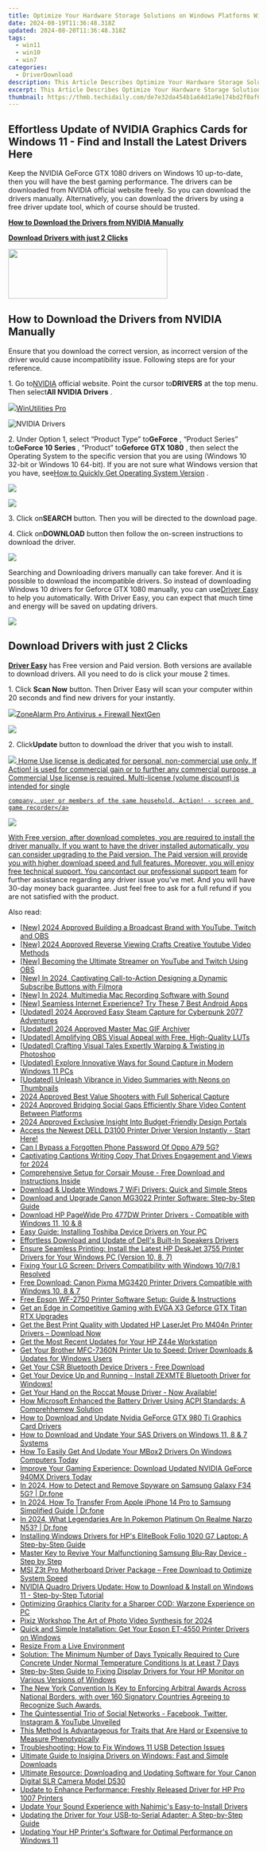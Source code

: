 ```yaml
---
title: Optimize Your Hardware Storage Solutions on Windows Platforms With the Latest Intel RAID Drivers (Windows 11 to 7)
date: 2024-08-19T11:36:48.318Z
updated: 2024-08-20T11:36:48.318Z
tags:
  - win11
  - win10
  - win7
categories:
  - DriverDownload
description: This Article Describes Optimize Your Hardware Storage Solutions on Windows Platforms With the Latest Intel RAID Drivers (Windows 11 to 7)
excerpt: This Article Describes Optimize Your Hardware Storage Solutions on Windows Platforms With the Latest Intel RAID Drivers (Windows 11 to 7)
thumbnail: https://thmb.techidaily.com/de7e32da454b1a64d1a9e174bd2f0af6c1c09ee741804b69375cf4ed02faf5de.jpg
---
```


## Effortless Update of NVIDIA Graphics Cards for Windows 11 - Find and Install the Latest Drivers Here

Keep the NVIDIA GeForce GTX 1080 drivers on Windows 10 up-to-date, then you will have the best gaming performance. The drivers can be downloaded from NVIDIA official website freely. So you can download the drivers manually. Alternatively, you can download the drivers by using a free driver update tool, which of course should be trusted.

[**How to Download the Drivers from NVIDIA Manually**](https://tools.techidaily.com/drivereasy/download/)

[**Download Drivers with just 2 Clicks**](https://tools.techidaily.com/drivereasy/download/)

<!-- affiliate ads begin -->
<a href="https://proteahair.pxf.io/c/5597632/1983634/23621" target="_top" id="1983634"><img src="//a.impactradius-go.com/display-ad/23621-1983634" border="0" alt="" width="320" height="100"/></a><img height="0" width="0" src="https://imp.pxf.io/i/5597632/1983634/23621" style="position:absolute;visibility:hidden;" border="0" />
<!-- affiliate ads end -->
## **How to Download the Drivers from NVIDIA Manually**

 Ensure that you download the correct version, as incorrect version of the driver would cause incompatibility issue. Following steps are for your reference.

 1\. Go to[NVIDIA](https://tools.techidaily.com/drivereasy/download/) official website. Point the cursor to**DRIVERS** at the top menu. Then select**All NVIDIA Drivers** .

<!-- affiliate ads begin -->
<a href="https://secure.2checkout.com/order/checkout.php?PRODS=4665597&QTY=1&AFFILIATE=108875&CART=1"><img src="https://www.pcclean.io/wp-content/uploads/2018/03/winutilities-box-130521.png" border="0">WinUtilities Pro</a>
<!-- affiliate ads end -->
![NVIDIA Drivers](https://images.drivereasy.com/wp-content/uploads/2016/09/img_57ccd935a0f0a.jpg)

 2\. Under Option 1, select “Product Type” to**GeForce** , “Product Series” to**GeForce 10 Series** , “Product” to**Geforce GTX 1080** , then select the Operating System to the specific version that you are using (Windows 10 32-bit or Windows 10 64-bit). If you are not sure what Windows version that you have, see[How to Quickly Get Operating System Version](https://tools.techidaily.com/drivereasy/download/) .

<!-- affiliate ads begin -->
<a href="https://shop.copernic.com/order/checkout.php?PRODS=41033101&QTY=1&AFFILIATE=108875&CART=1"><img src="https://secure.2checkout.com/images/merchant/8d30aa96e72440759f74bd2306c1fa3d/Copernic-2023-Affiliate-728x90-Elite.png" border="0"></a>
<!-- affiliate ads end -->
![](https://images.drivereasy.com/wp-content/uploads/2016/10/img_581410198d290.jpg)

 3\. Click on**SEARCH** button. Then you will be directed to the download page.

 4\. Click on**DOWNLOAD** button then follow the on-screen instructions to download the driver.

![](https://images.drivereasy.com/wp-content/uploads/2016/10/img_581412f0a2c64.jpg)

 Searching and Downloading drivers manually can take forever. And it is possible to download the incompatible drivers. So instead of downloading Windows 10 drivers for Geforce GTX 1080 manually, you can use[Driver Easy](https://tools.techidaily.com/drivereasy/download/) to help you automatically. With Driver Easy, you can expect that much time and energy will be saved on updating drivers.

<!-- affiliate ads begin -->
<a href="https://shop.mondly.com/affiliate.php?ACCOUNT=ATISTUDI&AFFILIATE=108875&PATH=https%3A%2F%2Fwww.mondly.com%3FAFFILIATE%3D108875%26RESOURCE%3D%2BBusiness%2B970x90%2B"><img src="https://secure.avangate.com/images/merchant/69c418c33ec2e1a4267fa9bb77fa1428/business-970x90.gif" border="0"></a>
<!-- affiliate ads end -->
## **Download Drivers with just 2 Clicks**

**[Driver Easy](https://tools.techidaily.com/drivereasy/download/)**  has Free version and Paid version. Both versions are available to download drivers. All you need to do is click your mouse 2 times.

1\. Click **Scan Now**  button. Then Driver Easy will scan your computer within 20 seconds and find new drivers for your instantly.  

<!-- affiliate ads begin -->
<a href="https://estore.zonealarm.com/order/checkout.php?PRODS=38658749&QTY=1&AFFILIATE=108875&CART=1"><img src="https://sc1.checkpoint.com/sc1/za/images/boxes/pa_500.png" border="0">ZoneAlarm Pro Antivirus + Firewall NextGen</a>
<!-- affiliate ads end -->
![](https://images.drivereasy.com/wp-content/uploads/2017/04/img_58eca1022f7b7.png)

 2\. Click**Update** button to download the driver that you wish to install.

<!-- affiliate ads begin -->
<a href="https://checkout.mirillis.com/order/checkout.php?PRODS=4704640&QTY=1&AFFILIATE=108875&CART=1"> <img src="https://secure.avangate.com/images/merchant/547a5a56d43f6d40f9a6a2f76501d013/products/1_mirillis_action_boxshot_store_1x.jpg" border="0">
	Home Use license is dedicated for personal, non-commercial use only. 
	If Action! is used for commercial gain or to further any commercial purpose, 
	a Commercial Use license is required. Multi-license (volume discount) is intended for single 
 
	company, user or members of the same household. Action! - screen and game recorder</a>
<!-- affiliate ads end -->
![](https://images.drivereasy.com/wp-content/uploads/2017/04/img_58eca27c67b42.jpg)

 With Free version, after download completes, you are required to install the driver manually. If you want to have the driver installed automatically, you can consider upgrading to the Paid version. The Paid version will provide you with higher download speed and full features. Moreover, you will enjoy free technical support. You can[contact our professional support team](https://tools.techidaily.com/drivereasy/download/) for further assistance regarding any driver issue you’ve met. And you will have 30-day money back guarantee. Just feel free to ask for a full refund if you are not satisfied with the product.

<ins class="adsbygoogle"
     style="display:block"
     data-ad-format="autorelaxed"
     data-ad-client="ca-pub-7571918770474297"
     data-ad-slot="1223367746"></ins>



<ins class="adsbygoogle"
     style="display:block"
     data-ad-client="ca-pub-7571918770474297"
     data-ad-slot="8358498916"
     data-ad-format="auto"
     data-full-width-responsive="true"></ins>

<span class="atpl-alsoreadstyle">Also read:</span>
<div><ul>
<li><a href="https://screen-mirroring-recording.techidaily.com/new-2024-approved-building-a-broadcast-brand-with-youtube-twitch-and-obs/"><u>[New] 2024 Approved  Building a Broadcast Brand with YouTube, Twitch and OBS</u></a></li>
<li><a href="https://youtube-webster.techidaily.com/024-approved-reverse-viewing-crafts-creative-youtube-video-methods/"><u>[New] 2024 Approved  Reverse Viewing Crafts  Creative Youtube Video Methods</u></a></li>
<li><a href="https://digital-screen-recording.techidaily.com/new-becoming-the-ultimate-streamer-on-youtube-and-twitch-using-obs/"><u>[New] Becoming the Ultimate Streamer on YouTube and Twitch Using OBS</u></a></li>
<li><a href="https://facebook-video-share.techidaily.com/new-in-2024-captivating-call-to-action-designing-a-dynamic-subscribe-buttons-with-filmora/"><u>[New] In 2024, Captivating Call-to-Action  Designing a Dynamic Subscribe Buttons with Filmora</u></a></li>
<li><a href="https://visual-screen-recording.techidaily.com/new-in-2024-multimedia-mac-recording-software-with-sound/"><u>[New] In 2024, Multimedia Mac Recording Software with Sound</u></a></li>
<li><a href="https://youtube-help.techidaily.com/new-seamless-internet-experience-try-these-7-best-android-apps/"><u>[New] Seamless Internet Experience? Try These 7 Best Android Apps</u></a></li>
<li><a href="https://desktop-recording.techidaily.com/updated-2024-approved-easy-steam-capture-for-cyberpunk-2077-adventures/"><u>[Updated] 2024 Approved  Easy Steam Capture for Cyberpunk 2077 Adventures</u></a></li>
<li><a href="https://screen-activity-recording.techidaily.com/updated-2024-approved-master-mac-gif-archiver/"><u>[Updated] 2024 Approved  Master Mac GIF Archiver</u></a></li>
<li><a href="https://vp-tips.techidaily.com/updated-amplifying-obs-visual-appeal-with-free-high-quality-luts/"><u>[Updated] Amplifying OBS Visual Appeal with Free, High-Quality LUTs</u></a></li>
<li><a href="https://extra-lessons.techidaily.com/updated-crafting-visual-tales-expertly-warping-and-twisting-in-photoshop/"><u>[Updated] Crafting Visual Tales  Expertly Warping & Twisting in Photoshop</u></a></li>
<li><a href="https://some-knowledge.techidaily.com/updated-explore-innovative-ways-for-sound-capture-in-modern-windows-11-pcs/"><u>[Updated] Explore Innovative Ways for Sound Capture in Modern Windows 11 PCs</u></a></li>
<li><a href="https://facebook-record-videos.techidaily.com/updated-unleash-vibrance-in-video-summaries-with-neons-on-thumbnails/"><u>[Updated] Unleash Vibrance in Video Summaries with Neons on Thumbnails</u></a></li>
<li><a href="https://extra-information.techidaily.com/2024-approved-best-value-shooters-with-full-spherical-capture/"><u>2024 Approved  Best Value Shooters with Full Spherical Capture</u></a></li>
<li><a href="https://facebook-clips.techidaily.com/2024-approved-bridging-social-gaps-efficiently-share-video-content-between-platforms/"><u>2024 Approved  Bridging Social Gaps  Efficiently Share Video Content Between Platforms</u></a></li>
<li><a href="https://some-techniques.techidaily.com/2024-approved-exclusive-insight-into-budget-friendly-design-portals/"><u>2024 Approved  Exclusive Insight Into Budget-Friendly Design Portals</u></a></li>
<li><a href="https://hardware-help.techidaily.com/access-the-newest-dell-d3100-printer-driver-version-instantly-start-here/"><u>Access the Newest DELL D3100 Printer Driver Version Instantly - Start Here!</u></a></li>
<li><a href="https://android-unlock.techidaily.com/can-i-bypass-a-forgotten-phone-password-of-oppo-a79-5g-by-drfone-android/"><u>Can I Bypass a Forgotten Phone Password Of Oppo A79 5G?</u></a></li>
<li><a href="https://youtube-clips.techidaily.com/captivating-captions-writing-copy-that-drives-engagement-and-views-for-2024/"><u>Captivating Captions  Writing Copy That Drives Engagement and Views for 2024</u></a></li>
<li><a href="https://hardware-help.techidaily.com/comprehensive-setup-for-corsair-mouse-free-download-and-instructions-inside/"><u>Comprehensive Setup for Corsair Mouse - Free Download and Instructions Inside</u></a></li>
<li><a href="https://hardware-help.techidaily.com/download-and-update-windows-7-wifi-drivers-quick-and-simple-steps/"><u>Download & Update Windows 7 WiFi Drivers: Quick and Simple Steps</u></a></li>
<li><a href="https://hardware-help.techidaily.com/download-and-upgrade-canon-mg3022-printer-software-step-by-step-guide/"><u>Download and Upgrade Canon MG3022 Printer Software: Step-by-Step Guide</u></a></li>
<li><a href="https://hardware-help.techidaily.com/download-hp-pagewide-pro-477dw-printer-drivers-compatible-with-windows-11-10-and-8/"><u>Download HP PageWide Pro 477DW Printer Drivers - Compatible with Windows 11, 10 & 8</u></a></li>
<li><a href="https://hardware-help.techidaily.com/easy-guide-installing-toshiba-device-drivers-on-your-pc/"><u>Easy Guide: Installing Toshiba Device Drivers on Your PC</u></a></li>
<li><a href="https://hardware-help.techidaily.com/effortless-download-and-update-of-dells-built-in-speakers-drivers/"><u>Effortless Download and Update of Dell's Built-In Speakers Drivers</u></a></li>
<li><a href="https://win-amazing.techidaily.com/ensure-seamless-printing-install-the-latest-hp-deskjet-3755-printer-drivers-for-your-windows-pc-version-10-8-7/"><u>Ensure Seamless Printing: Install the Latest HP DeskJet 3755 Printer Drivers for Your Windows PC (Version 10, 8, 7)</u></a></li>
<li><a href="https://hardware-help.techidaily.com/fixing-your-lg-screen-drivers-compatibility-with-windows-10781-resolved/"><u>Fixing Your LG Screen: Drivers Compatibility with Windows 10/7/8.1 Resolved</u></a></li>
<li><a href="https://hardware-help.techidaily.com/free-download-canon-pixma-mg3420-printer-drivers-compatible-with-windows-10-8-and-7/"><u>Free Download: Canon Pixma MG3420 Printer Drivers Compatible with Windows 10, 8 & 7</u></a></li>
<li><a href="https://hardware-help.techidaily.com/free-epson-wf-2750-printer-software-setup-guide-and-instructions/"><u>Free Epson WF-2750 Printer Software Setup: Guide & Instructions</u></a></li>
<li><a href="https://hardware-help.techidaily.com/get-an-edge-in-competitive-gaming-with-evga-x3-geforce-gtx-titan-rtx-upgrades/"><u>Get an Edge in Competitive Gaming with EVGA X3 Geforce GTX Titan RTX Upgrades</u></a></li>
<li><a href="https://hardware-help.techidaily.com/get-the-best-print-quality-with-updated-hp-laserjet-pro-m404n-printer-drivers-download-now/"><u>Get the Best Print Quality with Updated HP LaserJet Pro M404n Printer Drivers – Download Now</u></a></li>
<li><a href="https://hardware-help.techidaily.com/get-the-most-recent-updates-for-your-hp-z44e-workstation/"><u>Get the Most Recent Updates for Your HP Z44e Workstation</u></a></li>
<li><a href="https://hardware-help.techidaily.com/get-your-brother-mfc-7360n-printer-up-to-speed-driver-downloads-and-updates-for-windows-users/"><u>Get Your Brother MFC-7360N Printer Up to Speed: Driver Downloads & Updates for Windows Users</u></a></li>
<li><a href="https://hardware-help.techidaily.com/get-your-csr-bluetooth-device-drivers-free-download/"><u>Get Your CSR Bluetooth Device Drivers - Free Download</u></a></li>
<li><a href="https://hardware-help.techidaily.com/get-your-device-up-and-running-install-zexmte-bluetooth-driver-for-windows/"><u>Get Your Device Up and Running - Install ZEXMTE Bluetooth Driver for Windows!</u></a></li>
<li><a href="https://hardware-help.techidaily.com/1722962324585-get-your-hand-on-the-roccat-mouse-driver-now-available/"><u>Get Your Hand on the Roccat Mouse Driver - Now Available!</u></a></li>
<li><a href="https://hardware-help.techidaily.com/how-microsoft-enhanced-the-battery-driver-using-acpi-standards-a-comprehhemew-solution/"><u>How Microsoft Enhanced the Battery Driver Using ACPI Standards: A Comprehhemew Solution</u></a></li>
<li><a href="https://hardware-help.techidaily.com/how-to-download-and-update-nvidia-geforce-gtx-980-ti-graphics-card-drivers/"><u>How to Download and Update Nvidia GeForce GTX 980 Ti Graphics Card Drivers</u></a></li>
<li><a href="https://hardware-help.techidaily.com/how-to-download-and-update-your-sas-drivers-on-windows-11-8-and-7-systems/"><u>How to Download and Update Your SAS Drivers on Windows 11, 8 & 7 Systems</u></a></li>
<li><a href="https://hardware-help.techidaily.com/1722970965414-how-to-easily-get-and-update-your-mbox2-drivers-on-windows-computers-today/"><u>How To Easily Get And Update Your MBox2 Drivers On Windows Computers Today</u></a></li>
<li><a href="https://hardware-help.techidaily.com/improve-your-gaming-experience-download-updated-nvidia-geforce-940mx-drivers-today/"><u>Improve Your Gaming Experience: Download Updated NVIDIA GeForce 940MX Drivers Today</u></a></li>
<li><a href="https://android-location-track.techidaily.com/in-2024-how-to-detect-and-remove-spyware-on-samsung-galaxy-f34-5g-drfone-by-drfone-virtual-android/"><u>In 2024, How to Detect and Remove Spyware on Samsung Galaxy F34 5G? | Dr.fone</u></a></li>
<li><a href="https://iphone-transfer.techidaily.com/in-2024-how-to-transfer-from-apple-iphone-14-pro-to-samsung-simplified-guide-drfone-by-drfone-transfer-from-ios/"><u>In 2024, How To Transfer From Apple iPhone 14 Pro to Samsung Simplified Guide | Dr.fone</u></a></li>
<li><a href="https://pokemon-go-android.techidaily.com/in-2024-what-legendaries-are-in-pokemon-platinum-on-realme-narzo-n53-drfone-by-drfone-virtual-android/"><u>In 2024, What Legendaries Are In Pokemon Platinum On Realme Narzo N53? | Dr.fone</u></a></li>
<li><a href="https://hardware-help.techidaily.com/installing-windows-drivers-for-hps-elitebook-folio-1020-g7-laptop-a-step-by-step-guide/"><u>Installing Windows Drivers for HP's EliteBook Folio 1020 G7 Laptop: A Step-by-Step Guide</u></a></li>
<li><a href="https://hardware-help.techidaily.com/master-key-to-revive-your-malfunctioning-samsung-blu-ray-device-step-by-step/"><u>Master Key to Revive Your Malfunctioning Samsung Blu-Ray Device - Step by Step</u></a></li>
<li><a href="https://hardware-help.techidaily.com/msi-z3t-pro-motherboard-driver-package-free-download-to-optimize-system-speed/"><u>MSI Z3t Pro Motherboard Driver Package – Free Download to Optimize System Speed</u></a></li>
<li><a href="https://hardware-help.techidaily.com/nvidia-quadro-drivers-update-how-to-download-and-install-on-windows-11-step-by-step-tutorial/"><u>NVIDIA Quadro Drivers Update: How to Download & Install on Windows 11 - Step-by-Step Tutorial</u></a></li>
<li><a href="https://win-answers.techidaily.com/optimizing-graphics-clarity-for-a-sharper-cod-warzone-experience-on-pc/"><u>Optimizing Graphics Clarity for a Sharper COD: Warzone Experience on PC</u></a></li>
<li><a href="https://extra-support.techidaily.com/pixiz-workshop-the-art-of-photo-video-synthesis-for-2024/"><u>Pixiz Workshop  The Art of Photo Video Synthesis for 2024</u></a></li>
<li><a href="https://hardware-help.techidaily.com/quick-and-simple-installation-get-your-epson-et-4550-printer-drivers-on-windows/"><u>Quick and Simple Installation: Get Your Epson ET-4550 Printer Drivers on Windows</u></a></li>
<li><a href="https://hardware-help.techidaily.com/resize-from-a-live-environment/"><u>Resize From a Live Environment</u></a></li>
<li><a href="https://hardware-help.techidaily.com/solution-the-minimum-number-of-days-typically-required-to-cure-concrete-under-normal-temperature-conditions-is-at-least-7-days/"><u>Solution: The Minimum Number of Days Typically Required to Cure Concrete Under Normal Temperature Conditions Is at Least 7 Days</u></a></li>
<li><a href="https://hardware-help.techidaily.com/step-by-step-guide-to-fixing-display-drivers-for-your-hp-monitor-on-various-versions-of-windows/"><u>Step-by-Step Guide to Fixing Display Drivers for Your HP Monitor on Various Versions of Windows</u></a></li>
<li><a href="https://hardware-help.techidaily.com/1722970226427-the-new-york-convention-is-key-to-enforcing-arbitral-awards-across-national-borders-with-over-160-signatory-countries-agreeing-to-recognize-such-awards/"><u>The New York Convention Is Key to Enforcing Arbitral Awards Across National Borders, with over 160 Signatory Countries Agreeing to Recognize Such Awards.</u></a></li>
<li><a href="https://win-forum.techidaily.com/the-quintessential-trio-of-social-networks-facebook-twitter-instagram-and-youtube-unveiled/"><u>The Quintessential Trio of Social Networks - Facebook, Twitter, Instagram & YouTube Unveiled</u></a></li>
<li><a href="https://hardware-help.techidaily.com/this-method-is-advantageous-for-traits-that-are-hard-or-expensive-to-measure-phenotypically/"><u>This Method Is Advantageous for Traits that Are Hard or Expensive to Measure Phenotypically</u></a></li>
<li><a href="https://hardware-help.techidaily.com/troubleshooting-how-to-fix-windows-11-usb-detection-issues/"><u>Troubleshooting: How to Fix Windows 11 USB Detection Issues</u></a></li>
<li><a href="https://hardware-help.techidaily.com/ultimate-guide-to-insigina-drivers-on-windows-fast-and-simple-downloads/"><u>Ultimate Guide to Insigina Drivers on Windows: Fast and Simple Downloads</u></a></li>
<li><a href="https://hardware-help.techidaily.com/ultimate-resource-downloading-and-updating-software-for-your-canon-digital-slr-camera-model-d530/"><u>Ultimate Resource: Downloading and Updating Software for Your Canon Digital SLR Camera Model D530</u></a></li>
<li><a href="https://hardware-help.techidaily.com/update-to-enhance-performance-freshly-released-driver-for-hp-pro-1007-printers/"><u>Update to Enhance Performance: Freshly Released Driver for HP Pro 1007 Printers</u></a></li>
<li><a href="https://hardware-help.techidaily.com/update-your-sound-experience-with-nahimics-easy-to-install-drivers/"><u>Update Your Sound Experience with Nahimic's Easy-to-Install Drivers</u></a></li>
<li><a href="https://hardware-help.techidaily.com/updating-the-driver-for-your-usb-to-serial-adapter-a-step-by-step-guide/"><u>Updating the Driver for Your USB-to-Serial Adapter: A Step-by-Step Guide</u></a></li>
<li><a href="https://hardware-help.techidaily.com/updating-your-hp-printers-software-for-optimal-performance-on-windows-11/"><u>Updating Your HP Printer's Software for Optimal Performance on Windows 11</u></a></li>
</ul></div>
